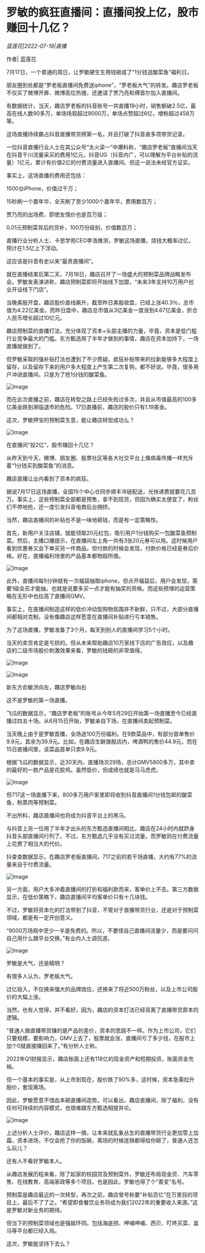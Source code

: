 # 罗敏的疯狂直播间：直播间投上亿，股市赚回十几亿？

*蓝莲花|2022-07-19|直播*

作者| 蓝莲花

7月17日，一个普通的周日，让罗敏硬生生用钱砸成了“1分钱送酸菜鱼”福利日。

朋友圈到处都是“罗老板直播间免费送iphone”，“罗老板大气”的转发。趣店罗老板不仅买了微博开屏、微博高位热搜，还邀请了贾乃亮和傅首尔加入直播间。

有数据统计，当天，趣店罗老板的抖音账号一共直播19小时，销售额破2.5亿，最高在线人数90多万，单场场观超过9000万，单场点赞超过6亿，增粉超过458万等。

这场直播持续霸占抖音直播带货榜第一名，并且打破了抖音直多项带货记录。

一位抖音直播行业人士在其公众号“太火梁一”中爆料称，“趣店罗老板”直播间当天在抖音千川流量采买的费用1亿元，抖音UG（抖音内广，可以理解为平台补贴的流量）1亿元，累计有价值2亿的付费流量进入直播间。但这一说法未经官方证实。

事实上，这场直播的费用还包括：

1500台iPhone，价值过千万；

15秒刷一个嘉年华，全天刷了至少1000个嘉年华，费用数百万；

贾乃亮的出场费，即使友情价也是百万级；

0.01元预制菜背后的货补，100万份级别，价值数百万；

直播行业分析人士、卡思学苑CEO李浩推测，罗敏这场直播，烧钱大概率过亿，预计在1.5亿上下浮动。

这应该是抖音有史以来“最贵直播间”。

就在直播结束后第二天，7月18日，趣店召开了一场盛大的预制菜品牌战略发布会。罗敏发表演讲称，趣店预制菜即将开始线下加盟，“未来3年支持10万用户创业开设线下门店”。

当晚美股开盘，趣店股价直线飙升，截至昨日美股收盘，已经上涨40.3％，总市值为4.22亿美金。而昨日盘中，趣店总市值从3亿美金一度涨到4.67亿美金，折合人民币增长超过10亿元。

趣店预制菜的直播打法，充分体现了资本+头部主播的力量，毕竟，资本是低门槛行业竞争最大的门槛。东方甄选用了半年才做到的事情，趣店在资本加持下，一场直播就做到了。

但罗敏采取的强补贴打法也遭到了不少质疑。疯狂补贴带来的拉新能够多大程度上留存，以及留存下来的用户多大程度上产生第二次复购，都不好说。毕竟，很多用户冲进直播间，只是为了抢1分钱的酸菜鱼。

![Image](https://p3.toutiaoimg.com/origin/tos-cn-i-qvj2lq49k0/83d758532ed3469ea802ef48f14b281c?from=pc)

而在此次直播之前，趣店在转型之路上已经失败过多次，并且从市值最高的100多亿美金跌到濒临退市的危险。17日直播前，趣店的股价只有1.19美金。

这次，罗敏押宝的预制菜生意，能让趣店转型成功么？

![Image](https://p3.toutiaoimg.com/origin/tos-cn-i-qvj2lq49k0/cd6d40a4a32a4aee8c5d476c33da8f5d?from=pc)

在直播间“投2亿”，股市赚回十几亿？

从昨天到今天，微博、朋友圈、股票社区等各大社交平台上像病毒传播一样充斥着“1分钱买到酸菜鱼”的消息。

趣店直播让业内看到了资本的疯狂。

据说7月17日这场直播，全国15个中心仓同步顺丰冷链配送，光快递费就要花几百万。事实上，这些预制菜全部都是预售，拿不到现货，但因为确实太便宜了，粉丝们不停地抢，还一度引发抖音电商后台拥挤。

当然，趣店直播间的补贴也不是一味地砸钱，而是有一定策略性。

首先，新用户关注店铺，就能领取20元红包，吸引用户1分钱购买一包酸菜鱼预制菜。然后，主播口播提示，在直播间左上角一共有3张20元券可以用。这时候用户看到优惠券又会下单买另一件商品，但付款的时候会发现，付款价格已经是券后价格。好在，直播福利场里的产品基本都物超所值。

![Image](https://p3.toutiaoimg.com/origin/tos-cn-i-qvj2lq49k0/16ff154fe14f4050b1d160b64408ab8b?from=pc)

此外，直播间每5分钟就有一次福袋抽取iphone，但点开福袋后，用户会发现，需要1级会员才能抽，也就是说要多买一点才能有抽奖的资格。而这些预埋的运营策略在无形中也拉高了直播间GMV。

事实上，在直播间制造这样的低价冲动型购物氛围并不新鲜，只不过，大部分直播间都相对克制，没有像趣店这样愿意在直播间补贴进行亏本销售。

为了这场直播，罗敏准备了3个月，每天到别人的直播间学习5个小时。

当天的卖货肯定是亏损的。但从未来帮助趣店10万家线下店的广告效应，以及趣店的二级市场股价刺激效果来看，罗敏的钱砸的非常值得。

![Image](https://p3.toutiaoimg.com/origin/tos-cn-i-qvj2lq49k0/0e3b067f64f942f9be5c37e054b712ce?from=pc)

![Image](https://p3.toutiaoimg.com/origin/tos-cn-i-qvj2lq49k0/8d82d7ca0f794ba4b108ff1f82bae37b?from=pc)

新东方俞敏洪向左，趣店罗敏向右

这不是罗敏的第一场直播。

飞瓜的数据显示，“趣店罗老板”的账号从今年5月29日开始第一场直播至今已经直播过四五十场。从6月15日开始，罗敏亲自下场，在直播间卖起预制菜。

当天晚上由于是罗敏首播，全场送100万份福利。在9款菜品中，有部分首单售价9.9元，其余为39.9元。比如，在趣店生鲜旗舰店内，啤酒鸭的售价44.9元，而在15日直播间里，该菜品首单只卖9.9元。

根据飞瓜的数据显示，近30天内，直播场次29场，总计GMV5800多万，其中卖的最好的一款产品是花胶鸡。虽然低价，但成绩也就是马马虎虎。

![Image](https://p3.toutiaoimg.com/origin/tos-cn-i-qvj2lq49k0/2127d1b605c04cfb9820b0d4b8509bb9?from=pc)

但717这一场直播下来，800多万用户家里即将收到抖音直播间1分钱包邮的酸菜鱼，粉蒸肉等预制菜。

不出所料，趣店直播间也将成为抖音平台上的黑马。

与抖音上另一位用了半年才出头的东方甄选直播间相比，趣店在24小时内就跻身抖音头部直播间行列了。不过，东方甄选几乎没有买过流量，而罗敏则在付费流量上花费了相当大的代价。

抖查查数据显示，在趣店罗老板直播间，717之前的若干场直播，大约有77%的流量来自于付费流量。

![Image](https://p3.toutiaoimg.com/origin/tos-cn-i-qvj2lq49k0/ce1edf16403e4ddc9f13bcbff7ab6eaf?from=pc)

另一方面，用户大多冲着直播间的打折和福利款而来，客单价上不去。第三方数据显示，在低价策略下，趣店直播间平均客单价只有十几块钱。

不过，罗敏将资本化的打法带到了抖音，不管对于直播带货行业，还是对于预制菜领域，都是有一定开创意义。

“9000万场观中至少一半是免费的。所以，不要怪自己直播间流量少，而是要问问自己用什么跟平台交换。”有业内人士调侃道。

![Image](https://p3.toutiaoimg.com/origin/tos-cn-i-qvj2lq49k0/88022554150d4ac382ff62d3fd26ba1b?from=pc)

罗敏是大气，还是精明？

有很多人认为，罗老板大气。

过亿投入，不仅换来强大的品牌效应，还换来了将近500万粉丝，以及上市公司股价的大幅上涨。

当然，也有人觉得，并不看好。因为，趣店的资本打法已经背离了直播带货原本的逻辑。

“普通人做直播带货赚的是产品的差价，资本的思路不一样。作为上市公司，它们只要规模，要影响力，GMV上去了，股票就会涨，直播间亏了多少钱，在股市上加个0就直接赚回来了。”有分析人士称。

2022年Q1财报显示，趣店账面上还有118亿的现金资产和短期投资，账面资金充裕。

但一个基本的事实是，从上市到现在，股价跌了90%多，这时候，资本急需拉升股价，套现离场。

因此，罗敏愿意不惜血本砸直播间造势。可以看出，趣店直播间，除了福利，没有任何可持续的内容模式，也很难跟东方甄选相提并论。

![Image](https://p3.toutiaoimg.com/origin/tos-cn-i-qvj2lq49k0/59efdc6084724856aba37a9c03bb3b03?from=pc)

上述分析人士评价，趣店这样一搞，让本来就乱象丛生的直播带货行业更加雪上加霜，资本进场，不仅会抢了你的饭碗，离场的时候连锅都得给你砸了，普通人还怎么玩儿？

还有人不看好罗敏本人。

从趣店发展历程来看，除了起家的校园贷及预制菜外，罗敏还布局现金贷、汽车零售、在线教育、高端家政等多个项目。也是因此，罗敏也得了个“善变”名号。

预制菜是趣店最近的一次转型，再次之前，趣店曾号称要“补贴百亿”在万里目的项目上，最后不了了之。“希望即食餐饮业务将成为我们2022年的重要收入来源。”这是罗敏对新业务的期待。

但当下的预制菜领域也是强敌环伺。包括海底捞、呷哺呷哺、西贝、叮咚买菜、盒马等平台都已经入局。

这次，罗敏能坚持下去么？

